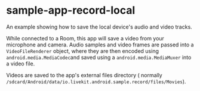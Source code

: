 # sample-app-record-local

An example showing how to save the local device's audio and video tracks.

While connected to a Room, this app will save a video from your microphone and camera. Audio samples
and video frames are passed into a `VideoFileRenderer` object, where they are then encoded using
`android.media.MediaCodec`and saved using a `android.media.MediaMuxer` into a video file.

Videos are saved to the app's external files directory (
normally `/sdcard/Android/data/io.livekit.android.sample.record/files/Movies`).
